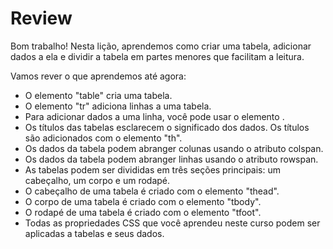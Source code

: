 # Review
Bom trabalho! Nesta lição, aprendemos como criar uma tabela, adicionar dados a ela e dividir a tabela em partes menores que facilitam a leitura.

Vamos rever o que aprendemos até agora:
<ul>
<li>O elemento "table" cria uma tabela.</li>
<li>O elemento "tr" adiciona linhas a uma tabela.</li>
<li>Para adicionar dados a uma linha, você pode usar o elemento <td>.</li>
<li>Os títulos das tabelas esclarecem o significado dos dados. Os títulos são adicionados com o elemento "th".</li>
<li>Os dados da tabela podem abranger colunas usando o atributo colspan.</li>
<li>Os dados da tabela podem abranger linhas usando o atributo rowspan.</li>
<li>As tabelas podem ser divididas em três seções principais: um cabeçalho, um corpo e um rodapé.</li>
<li>O cabeçalho de uma tabela é criado com o elemento "thead".</li>
<li>O corpo de uma tabela é criado com o elemento "tbody".</li>
<li>O rodapé de uma tabela é criado com o elemento "tfoot".</li>
<li>Todas as propriedades CSS que você aprendeu neste curso podem ser aplicadas a tabelas e seus dados.</li>
</ul>